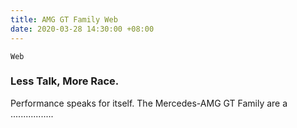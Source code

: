 ```yaml
---
title: AMG GT Family Web
date: 2020-03-28 14:30:00 +08:00
---
```


`Web`

<h3>Less Talk, More Race.</h3>

<p>Performance speaks for itself. The Mercedes-AMG GT Family are a .................</p>